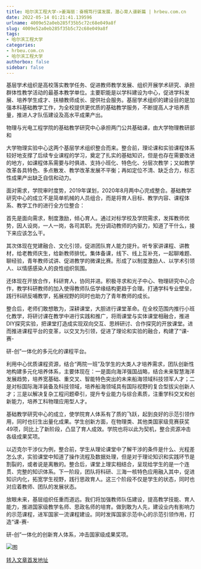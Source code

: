 ```yaml
---
title: 哈尔滨工程大学->姜海丽：奋楫笃行谋发展，潜心育人谱新篇 | hrbeu.com.cn
date: 2022-05-14 01:21:41.139596
urlname: 4009e52a0eb285f35b5c72c68e049a8f
slug: 4009e52a0eb285f35b5c72c68e049a8f
tags: 
- 哈尔滨工程大学
categories:
- hrbeu.com.cn
- 哈尔滨工程大学
authorbox: false
sidebar: false
---
```

基层学术组织是高校落实教学任务、促进教师教学发展、组织开展学术研究、承担群体性教学活动的最基本教学单位。主要职能是以学科建设为中心，促进学科发展、培养学生成才、扶植教师成长、提供社会服务。基层学术组织的建设目的是加强本科基础教学工作，为全校提供更优质的基础教学服务，不断提高人才培养质量，推进人才队伍建设及高水平成果产出。

物理与光电工程学院的基础教学研究中心承担两门公共基础课，由大学物理教研部和
<!--more-->
大学物理实验中心这两个基层学术组织整合而来。整合前，理论课和实验课程体系较好地支撑了后续专业课程的学习，奠定了扎实的基础知识，但是也存在需要改进的地方，如课程体系需要与时俱进、支持小班化、特色化、分层次教学；又如教学改革各具特色、多点散发、教学改革发展不平衡；再如定位不清、缺乏合力，标志性成果产出缺乏自信和动力。

面对需求，学院审时度势，2019年谋划，2020年8月两中心完成整合。基础教学研究中心的成立不是简单机械的人员组合，而是将育人目标、教学内容、课程体系、教学工作的进行全方位整合：

首先是面向需求，制度激励，倾心育人。通过对标学校及学院需求，发挥教师优势，因人设岗，一人一岗，各司其职。充分调动教师的内驱力，知道了干什么，接下来应该怎么干。

其次体现在党建融合、文化引领，促进团队育人能力提升。听专家讲课程、讲教材，给老教师庆生，给新教师排忧。集体备课，线下、线上互补充，一起聊难题、聊经验，青年教师试讲、促进教学的微课比赛。形成了以制度激励人、以学术引领人、以情感感染人的良性组织氛围。

还体现在开放合作，科研育人，协同并进。积极寻求和光子中心、物理研究中心合作，教学科研教师的加入使得教师队伍学缘结构更趋于合理。打通学科专业壁垒，践行科研反哺教学，拓展视野的同时也助力了青年教师的成长。

整合后，老师们敢想敢为，深耕课堂，大胆进行课堂革命。在全校范围内推行小班化教学，将研讨课在教学中进行实践和推广，将雨课堂与实体课堂相融合，推进DIY探究实验，把课堂打造成实现双向交互、思辨研讨、合作探究的开放课堂。进而推进课程平台的变革，以交叉为引领，促进了理论和实验的融合，构建了“课-赛-

研-创”一体化的多元化的课程平台。

利用中心优质课程资源，结合“两院一班”及学生的大类人才培养需求，团队创新性地构建多元化培养体系，主要体现在：一是面向海洋强国战略，结合未来智慧海洋发展趋势，培养宽基础、重交叉、智能特色突出的未来船海领域科技领军人才；二是对标国际海洋装备及科技领域，培养船海领域具有国际视野的复合型拔尖创新人才；三是以解决复杂工程问题牵引，提升专业能力与综合素质，注重学科交叉和创新能力，培养工科物理应用型人才。

基础教学研究中心的成立，使学院育人体系有了质的飞跃，起到良好的示范引领作用，同时也衍生出量化成果。学生创新方面，在物理类、其他类国家级竞赛获奖49项，同比上了新阶段，凸显了育人成效。学院也将以此为契机，整合资源冲击各级成果奖项。

以迈克尔干涉仪为例，整合前，学生从理论课堂中了解干涉的条件是什么、光程差怎么求，实验课堂中知道了操作流程及数据处理，但是对于理论知识和实践环节是割裂的，或者说是离散的。整合后，课堂上理实相结合，呈现给学生的是一个连贯、完整的知识体系。下一阶段，团队将科研、三海一核特色应用融入其中，促进知识内化，拓宽学生视野，践行思政育人。这三个阶段不仅是学生的状态，同时也对应着教师、团队的发展状态。

放眼未来，基层组织任重而道远。我们将加强教师队伍建设，提高教学技能、育人能力，推进国家级教学名师、思政名师的培育。做到敢为人先，建设业内有影响力的示范课程，进军国家一流课程建设。同时发挥国家示范中心的示范引领作用，打造“课-赛-

研-创”一体化的创新育人体系，冲击国家级成果奖项。

![图](http://gongxue.cn/__local/2/2A/60/7F3A35FD6589E159C6D8CB7256D_36DEAE95_10096.jpg)

[转入文章首发地址](http://gongxue.cn/info/1141/70827.htm)